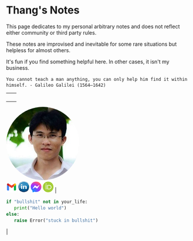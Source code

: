 # Thang's Notes

This page dedicates to my personal arbitrary notes and does not reflect either community or third party rules. 

These notes are improvised and inevitable for some rare situations but helpless for almost others. 

It's fun if you find something helpful here. In other cases, it isn't my business.

```tip
You cannot teach a man anything, you can only help him find it within himself. - Galileo Galilei (1564–1642)
```

<!-- add picutres in table-->
|            |              |
| :--------: | :----------- |
| <!-- ![](./assets/images/my_picture3x3.jpg) --> <br>
<img src="./assets/images/my_picture3x3.jpg" style="border-radius: 50%"/> <br>
[![](./assets/images/icon_email.png)](mailto:caothangckt@gmail.com) 
[![](./assets/images/icon_linkedin.jpg)](https://www.linkedin.com/in/thang-nguyen-5b458a218) 
[![](./assets/images/icon_messenger.png)](https://www.facebook.com/thangckt5) 
[![](./assets/images/icon_ORCID.png)](https://orcid.org/0000-0001-9826-5397) 
|
 ```python
if "bullshit" not in your_life:
    print("Hello world")
else:
    raise Error("stuck in bullshit")
```
|


<!--- #### [My CV](https://thangckt.github.io/cv) -->


